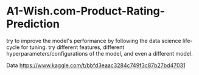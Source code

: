 # A1-Wish.com-Product-Rating-Prediction
try to improve the model's performance by following the data science life-cycle for tuning. try different features, different hyperparameters/configurations of the model, and even a different model.



Data  https://www.kaggle.com/t/bbfd3eaac3284c749f3c87b27bd47031
